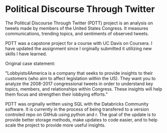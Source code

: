 # Political Discourse Through Twitter
The Political Discourse Through Twitter (PDTT) project is an analysis on tweets made by members of the United States Congress. It measures communications, trending topics, and sentiments of observed tweets.

PDTT was a capstone project for a course with UC Davis on Coursera. I have updated the assignment since I orginally submitted it utilizing new skills I have learned.

Original case statement:

"Lobbyists4America is a company that seeks to provide insights to their customers (who aim to affect legislation within the US).  They want you to analyze the 2008-2017 congressional tweets in order to understand key topics, members, and relationships within Congress.  These insights will help them focus and strengthen their lobbying efforts."

PDTT was orginally written using SQL with the Databricks Community software. It is currently in the process of being transfered to a version controled repo on GitHub using python and r. The goal of the update is to provide better storage methods, make updates to code easier, and to help scale the project to provide more useful insights.
